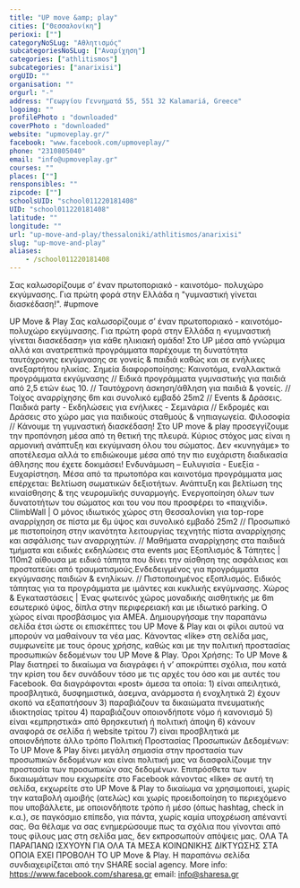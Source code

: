 ```yaml
---
title: "UP move &amp; play"
cities: ["Θεσσαλονίκη"]
perioxi: [""]
categoryNoSLug: "Αθλητισμός"
subcategoriesNoSLug: ["Αναρίχηση"]
categories: ["athlitismos"]
subcategories: ["anarixisi"]
orgUID: ""
organisation: ""
orgurl: "-"
address: "Γεωργίου Γεννηματά 55, 551 32 Kalamariá, Greece"
logoimg: ""
profilePhoto : "downloaded"
coverPhoto : "downloaded"
website: "upmoveplay.gr/"
facebook: "www.facebook.com/upmoveplay/"
phone: "2310805040"
email: "info@upmoveplay.gr"
courses: ""
places: [""]
rensponsibles: ""
zipcode: [""]
schoolsUID: "school011220181408"
UID: "school011220181408"
latitude: ""
longitude: ""
url: "up-move-and-play/thessaloniki/athlitismos/anarixisi"
slug: "up-move-and-play"
aliases:
    - /school011220181408
---
```



Σας καλωσορίζουμε σ’ έναν πρωτοποριακό - καινοτόμο- πολυχώρο εκγύμνασης. Για πρώτη φορά στην Ελλάδα η &quot;γυμναστική γίνεται διασκέδαση!&quot;. #upmove

UP Move &amp; Play Σας καλωσορίζουμε σ’ έναν πρωτοποριακό - καινοτόμο- πολυχώρο εκγύμνασης. Για πρώτη φορά στην Ελλάδα η «γυμναστική γίνεται διασκέδαση» για κάθε ηλικιακή ομάδα! Στο UP μέσα από γνώριμα αλλά και ανατρεπτικά προγράμματα παρέχουμε τη δυνατότητα ταυτόχρονης εκγύμνασης σε γονείς &amp; παιδιά καθώς και σε ενήλικες ανεξαρτήτου ηλικίας. Σημεία διαφοροποίησης: Καινοτόμα, εναλλακτικά προγράμματα εκγύμνασης // Ειδικά προγράμματα γυμναστικής για παιδιά από 2,5 ετών έως 10. // Ταυτόχρονη άσκηση/άθληση για παιδιά &amp; γονείς. // Τοίχος αναρρίχησης 6m και συνολικό εμβαδό 25m2 // Events &amp; Δράσεις. Παιδικά party - Εκδηλώσεις για ενήλικες - Σεμινάρια // Εκδρομές και Δράσεις στο χώρο μας για παιδικούς σταθμούς &amp; νηπιαγωγεία. Φιλοσοφία // Κάνουμε τη γυμναστική διασκέδαση! Στο UP move &amp; play προσεγγίζουμε την προπόνηση μέσα από τη θετική της πλευρά. Κύριος στόχος μας είναι η αρμονική ανάπτυξη και εκγύμναση όλου του σώματος. Δεν «κυνηγάμε» το αποτέλεσμα αλλά το επιδιώκουμε μέσα από την πιο ευχάριστη διαδικασία άθλησης που έχετε δοκιμάσει! Ενδυνάμωση – Ευλυγισία - Ευεξία - Ευχαρίστηση. Μέσα από τα πρωτοπόρα και καινοτόμα προγράμματα μας επέρχεται: Βελτίωση σωματικών δεξιοτήτων. Ανάπτυξη και βελτίωση της κιναίσθησης &amp; της νευρομυϊκής συναρμογής. Ενεργοποίηση όλων των δυνατοτήτων του σώματος και του νου που προσφέρει το «παιχνίδι». ClimbWall | Ο μόνος ιδιωτικός χώρος στη Θεσσαλονίκη για top-rope αναρρίχηση σε πίστα με 6μ ύψος και συνολικό εμβαδό 25m2 // Προσωπικό με πιστοποίηση στην ικανότητα λειτουργίας τεχνητής πίστα αναρρίχησης και ασφάλισης των αναρριχητών. // Μαθήματα αναρρίχησης στα παιδικά τμήματα και ειδικές εκδηλώσεις στα events μας Εξοπλισμός &amp; Τάπητες | 110m2 αίθουσα με ειδικό τάπητα που δίνει την αίσθηση της ασφάλειας και προστατεύει από τραυματισμούς.Ενδεδειγμένος για προγράμματα εκγύμνασης παιδιών &amp; ενηλίκων. // Πιστοποιημένος εξοπλισμός. Ειδικός τάπητας για τα προγράμματα με ιμάντες και κυκλικής εκγύμνασης. Χώρος &amp; Εγκαταστάσεις | Ένας φωτεινός χώρος μοναδικής αισθητικής με 6m εσωτερικό ύψος, δίπλα στην περιφερειακή και με ιδιωτικό parking. O χώρος είναι προσβάσιμος για ΑΜΕΑ. Δημιουργήσαμε την παραπάνω σελίδα έτσι ώστε οι επισκέπτες του UP Move &amp; Play και οι φίλοι αυτού να μπορούν να μαθαίνουν τα νέα μας. Κάνοντας «like» στη σελίδα μας, συμφωνείτε με τους όρους χρήσης, καθώς και με την πολιτική προστασίας προσωπικών δεδομένων του UP Move &amp; Play. Όροι Χρήσης: To UP Move &amp; Play διατηρεί το δικαίωμα να διαγράφει ή ν’ αποκρύπτει σχόλια, που κατά την κρίση του δεν συνάδουν τόσο με τις αρχές του όσο και με αυτές του Facebook. Θα διαγράφονται «post» άμεσα τα οποία: 1) είναι απειλητικά, προσβλητικά, δυσφημιστικά, άσεμνα, ανάρμοστα ή ενοχλητικά 2) έχουν σκοπό να εξαπατήσουν 3) παραβιάζουν τα δικαιώματα πνευματικής ιδιοκτησίας τρίτου 4) παραβιάζουν οποιονδήποτε νόμο ή κανονισμό 5) είναι «εμπρηστικά» από θρησκευτική ή πολιτική άποψη 6) κάνουν αναφορά σε σελίδα ή website τρίτου 7) είναι προσβλητικά με οποιονδήποτε άλλο τρόπο Πολιτική Προστασίας Προσωπικών Δεδομένων: Το UP Move &amp; Play δίνει μεγάλη σημασία στην προστασία των προσωπικών δεδομένων και είναι πολιτική μας να διασφαλίζουμε την προστασία των προσωπικών σας δεδομένων. Επιπρόσθετα των δικαιωμάτων που εκχωρείτε στο Facebook κάνοντας «like» σε αυτή τη σελίδα, εκχωρείτε στο UP Move &amp; Play το δικαίωμα να χρησιμοποιεί, χωρίς την καταβολή αμοιβής (ατελώς) και χωρίς προειδοποίηση το περιεχόμενο που υποβάλλετε, με οποιονδήποτε τρόπο ή μέσο (όπως hashtag, check in κ.α.), σε παγκόσμιο επίπεδο, για πάντα, χωρίς καμία υποχρέωση απέναντί σας. Θα θέλαμε να σας ενημερώσουμε πως τα σχόλια που γίνονται από τους φίλους μας στη σελίδα μας, δεν εκπροσωπούν απόψεις μας. ΟΛΑ ΤΑ ΠΑΡΑΠΑΝΩ ΙΣΧΥΟΥΝ ΓΙΑ ΟΛΑ ΤΑ ΜΕΣΑ ΚΟΙΝΩΝΙΚΗΣ ΔΙΚΤΥΩΣΗΣ ΣΤΑ ΟΠΟΙΑ ΕΧΕΙ ΠΡΟΒΟΛΗ ΤΟ UP Move &amp; Play. H παραπάνω σελίδα συνδιαχειρίζεται από την SHARE social agency. More info: https://www.facebook.com/sharesa.gr email: info@sharesa.gr